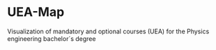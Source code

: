 # UEA-Map
Visualization of mandatory and optional courses (UEA) for the Physics engineering bachelor´s degree
